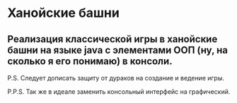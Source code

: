 # Ханойские башни
## Реализация классической игры в ханойские башни на языке java с элементами ООП (ну, на сколько я его понимаю) в консоли.
 P.S. Следует дописать защиту от дураков на создание и ведение игры. 
 
 P.P.S. Так же в идеале заменить консольный интерфейс на графический. 
